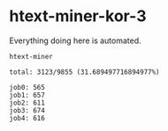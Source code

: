 # htext-miner-kor-3

Everything doing here is automated.

```
htext-miner

total: 3123/9855 (31.689497716894977%)

job0: 565
job1: 657
job2: 611
job3: 674
job4: 616
```